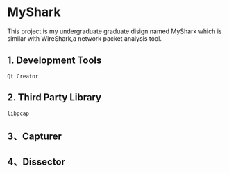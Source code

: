 # MyShark
This project is my undergraduate graduate disign named MyShark which is similar with WireShark,a network packet analysis tool.

## 1. Development Tools

	Qt Creator

## 2. Third Party Library

	libpcap

## 3、Capturer
	
	
## 4、Dissector



   
